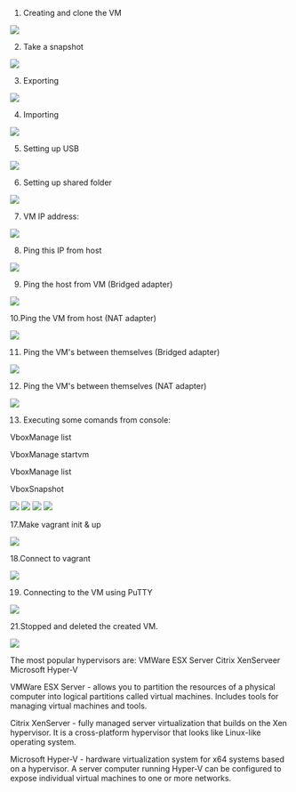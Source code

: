 1. Creating and clone the VM

<img src="images/1.jpg">

2. Take a snapshot

<img src="images/2.jpg">

3. Exporting

<img src="images/3.jpg">

4. Importing

<img src="images/4.jpg">

5. Setting up USB

<img src="images/5.jpg">

6. Setting up shared folder

<img src="images/6.jpg">

7. VM IP address:

<img src="images/7.jpg">

8. Ping this IP from host

<img src="images/8.jpg">

9. Ping the host from VM (Bridged adapter)

<img src="images/9.png">

10.Ping the VM from host (NAT adapter)

<img src="images/10.png">

11. Ping the VM's between themselves (Bridged adapter)

<img src="images/11.jpg">

12. Ping the VM's between themselves (NAT adapter)

<img src="images/12.jpg">

13. Executing some comands from console:

VboxManage list

VboxManage startvm

VboxManage list

VboxSnapshot

<img src="images/13.jpg">

<img src="images/14.jpg">

<img src="images/15.jpg">

<img src="images/16.jpg">

17.Make vagrant init & up

<img src="images/17.jpg">

18.Connect to vagrant

<img src="images/18.jpg">

19. Connecting to the VM using PuTTY

<img src="images/19.jpg">

21.Stopped and deleted the created VM.

<img src="images/21.jpg">



The most popular hypervisors are: VMWare ESX Server Citrix XenServeer Microsoft Hyper-V

VMWare ESX Server - allows you to partition the resources of a physical computer into logical partitions called virtual machines. Includes tools for managing virtual machines and tools.

Citrix XenServer - fully managed server virtualization that builds on the Xen hypervisor. It is a cross-platform hypervisor that looks like Linux-like operating system.

Microsoft Hyper-V - hardware virtualization system for x64 systems based on a hypervisor. A server computer running Hyper-V can be configured to expose individual virtual machines to one or more networks.

